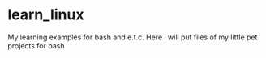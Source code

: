 # learn_linux
My learning examples for bash and e.t.c.
Here i will put files of my little pet projects for bash
